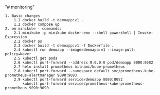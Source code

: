 "# monitoring" 

	1. Basic changes
		1.1 docker build -t demoapp:v1 .
		1.2 docker compose up
	2. on minikube - commands:
		2.1 minikube -p minikube docker-env --shell powershell | Invoke-Expression
		2.2 docker ps
		2.3	docker build -t demoapp:v1 -f Dockerfile .
		2.4 kubectl run demoapp --image=demoapp:v1 --image-pull-policy=Never
		2.5 kubectl get pods
		2.6 kubectl port-forward --address 0.0.0.0 pod/demoapp 8080:8082
		2.7 helm install prometheus bitnami/kube-prometheus
		2.8 kubectl port-forward --namespace default svc/prometheus-kube-prometheus-alertmanager 9090:9093
		2.9 kubectl port-forward service/demoapp 8080:8082
			kubectl port-forward service/prometheus-kube-prometheus-prometheus 9090:9090